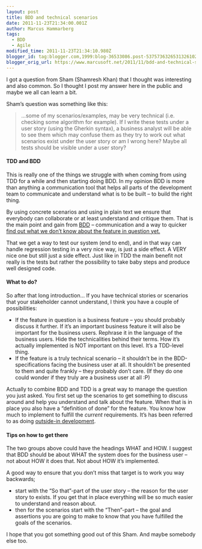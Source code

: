 ```yaml
---
layout: post
title: BDD and technical scenarios
date: 2011-11-23T21:34:00.001Z
author: Marcus Hammarberg
tags:
  - BDD
  - Agile
modified_time: 2011-11-23T21:34:10.980Z
blogger_id: tag:blogger.com,1999:blog-36533086.post-5375736326531326102
blogger_orig_url: https://www.marcusoft.net/2011/11/bdd-and-technical-scenarios.html
---
```



I got a question from Sham (Shamresh Khan) that I thought was
interesting and also common. So I thought I post my answer here in the
public and maybe we all can learn a bit.

Sham’s question was something like this:

> …some of my scenarios/examples, may be very technical (i.e. checking
> some algorithm for example). If I write these tests under a user story
> (using the Gherkin syntax), a business analyst will be able to see
> them which may confuse them as they try to work out what scenarios
> exist under the user story or am I wrong here? Maybe all tests should
> be visible under a user story?

#### TDD and BDD

This is really one of the things we struggle with when coming from using
TDD for a while and then starting doing BDD. In my opinion BDD is more
than anything a communication tool that helps all parts of the
development team to communicate and understand what is to be built – to
build the right thing.

By using concrete scenarios and using in plain text we ensure that
everybody can collaborate or at least understand and critique them. That
is the main point and gain from
<a href="http://en.wikipedia.org/wiki/Behavior_Driven_Development"
target="_blank">BDD</a> – communication and a way to quicker <a
href="http://dannorth.net/2010/08/30/introducing-deliberate-discovery/"
target="_blank">find out what we don’t know about the feature in
question yet.</a>

That we get a way to test our system (end to end), and in that way can
handle regression testing in a very nice way, is just a side effect. A
VERY nice one but still just a side effect. Just like in TDD the main
benefit not really is the tests but rather the possibility to take baby
steps and produce well designed code.

#### What to do?

So after that long introduction… If you have technical stories or
scenarios that your stakeholder cannot understand, I think you have a
couple of possibilities:

- If the feature in question is a business feature – you should
    probably discuss it further. If it’s an important business feature
    it will also be important for the business users. Rephrase it in the
    language of the business users. Hide the technicalities behind their
    terms. How it’s actually implemented is NOT important on this level.
    It’s a TDD-level thing.
- If the feature is a truly technical scenario – it shouldn’t be in
    the BDD-specifications facing the business user at all. It shouldn’t
    be presented to them and quite frankly – they probably don’t care.
    (If they do one could wonder if they truly are a business user at
    all :P)

Actually to combine BDD and TDD is a great way to manage the question
you just asked. You first set up the scenarios to get something to
discuss around and help you understand and talk about the feature. When
that is in place you also have a “definition of done” for the feature.
You know how much to implement to fulfill the *current* requirements.
It’s has been referred to as doing <a
href="http://en.wikipedia.org/wiki/Outside%E2%80%93in_software_development"
target="_blank">outside-in development</a>.

#### Tips on how to get there

The two groups above could have the headings WHAT and HOW. I suggest
that BDD should be about WHAT the system does for the business user –
not about HOW it does that. Not about HOW it’s implemented.

A good way to ensure that you don’t miss that target is to work you way
backwards;

- start with the “So that”-part of the user story – the reason for the
    user story to exists. If you get that in place everything will be so
    much easier to understand and reason about.
- then for the scenarios start with the “Then”-part – the goal and
    assertions you are going to make to know that you have fulfilled the
    goals of the scenarios.

I hope that you got something good out of this Sham. And maybe somebody
else too.
